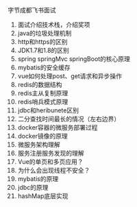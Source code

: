 ﻿字节成都飞书面试
1. 面试介绍技术栈，介绍奖项
2. java的垃圾处理机制
3. http和https的区别
4. JDK1.7和1.8的区别
5. spring springMvc springBoot的核心原理
6. mybatis的安全缓存
7. vue如何处理post、get请求和异步操作
8. redis的数据结构
9. redis主从复制原理
10. redis哨兵模式原理
11. jdbc和heribunete区别
12.  二分查找时间最长的情况（左右边界）
13. docker容器的微服务部署过程
14. docker镜像的原理
15. 微服务架构理解
16. 服务注册服务发现的理解
17. Vue的单页和多页应用？
18. 为什么会出现线程不安全？
19. mybatis的原理
20. jdbc的原理
21. hashMap底层实现
